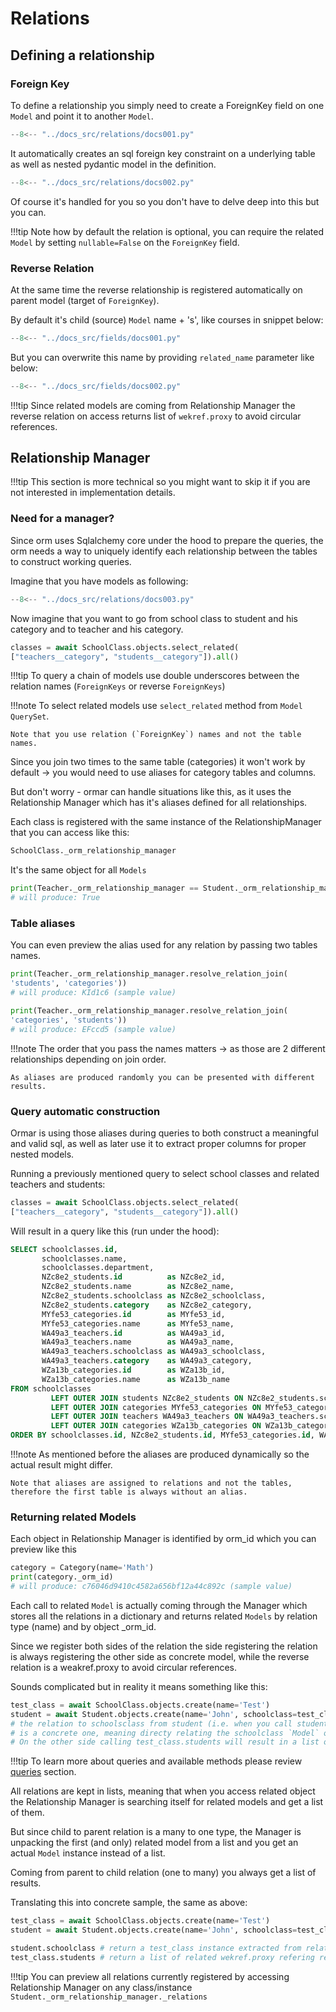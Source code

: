 # Relations

## Defining a relationship

### Foreign Key

To define a relationship you simply need to create a ForeignKey field on one `Model` and point it to another `Model`.

```Python hl_lines="24"
--8<-- "../docs_src/relations/docs001.py"
```

It automatically creates an sql foreign key constraint on a underlying table as well as nested pydantic model in the definition.


```Python hl_lines="29 33"
--8<-- "../docs_src/relations/docs002.py"
```

Of course it's handled for you so you don't have to delve deep into this but you can.

!!!tip
    Note how by default the relation is optional, you can require the related `Model` by setting `nullable=False` on the `ForeignKey` field.

### Reverse Relation

At the same time the reverse relationship is registered automatically on parent model (target of `ForeignKey`).

By default it's child (source) `Model` name + 's', like courses in snippet below: 

```Python hl_lines="25 31"
--8<-- "../docs_src/fields/docs001.py"
```

But you can overwrite this name by providing `related_name` parameter like below:

```Python hl_lines="25 30"
--8<-- "../docs_src/fields/docs002.py"
```

!!!tip
    Since related models are coming from Relationship Manager the reverse relation on access returns list of `wekref.proxy` to avoid circular references.

## Relationship Manager

!!!tip
    This section is more technical so you might want to skip it if you are not interested in implementation details.

### Need for a manager?

Since orm uses Sqlalchemy core under the hood to prepare the queries, 
the orm needs a way to uniquely identify each relationship between the tables to construct working queries.

Imagine that you have models as following:

```Python 
--8<-- "../docs_src/relations/docs003.py"
```

Now imagine that you want to go from school class to student and his category and to teacher and his category.

```Python
classes = await SchoolClass.objects.select_related(
["teachers__category", "students__category"]).all()
```

!!!tip
    To query a chain of models use double underscores between the relation names (`ForeignKeys` or reverse `ForeignKeys`)

!!!note
    To select related models use `select_related` method from `Model` `QuerySet`.
    
    Note that you use relation (`ForeignKey`) names and not the table names.

Since you join two times to the same table (categories) it won't work by default -> you would need to use aliases for category tables and columns.

But don't worry - ormar can handle situations like this, as it uses the Relationship Manager which has it's aliases defined for all relationships.

Each class is registered with the same instance of the RelationshipManager that you can access like this:

```python
SchoolClass._orm_relationship_manager
```

It's the same object for all `Models`

```python
print(Teacher._orm_relationship_manager == Student._orm_relationship_manager)
# will produce: True
```

### Table aliases

You can even preview the alias used for any relation by passing two tables names.

```python
print(Teacher._orm_relationship_manager.resolve_relation_join(
'students', 'categories'))
# will produce: KId1c6 (sample value)

print(Teacher._orm_relationship_manager.resolve_relation_join(
'categories', 'students'))
# will produce: EFccd5 (sample value)
```

!!!note
    The order that you pass the names matters -> as those are 2 different relationships depending on join order.
    
    As aliases are produced randomly you can be presented with different results.

### Query automatic construction

Ormar is using those aliases during queries to both construct a meaningful and valid sql, 
as well as later use it to extract proper columns for proper nested models.

Running a previously mentioned query to select school classes and related teachers and students: 

```Python
classes = await SchoolClass.objects.select_related(
["teachers__category", "students__category"]).all()
```

Will result in a query like this (run under the hood):

```sql
SELECT schoolclasses.id,
       schoolclasses.name,
       schoolclasses.department,
       NZc8e2_students.id          as NZc8e2_id,
       NZc8e2_students.name        as NZc8e2_name,
       NZc8e2_students.schoolclass as NZc8e2_schoolclass,
       NZc8e2_students.category    as NZc8e2_category,
       MYfe53_categories.id        as MYfe53_id,
       MYfe53_categories.name      as MYfe53_name,
       WA49a3_teachers.id          as WA49a3_id,
       WA49a3_teachers.name        as WA49a3_name,
       WA49a3_teachers.schoolclass as WA49a3_schoolclass,
       WA49a3_teachers.category    as WA49a3_category,
       WZa13b_categories.id        as WZa13b_id,
       WZa13b_categories.name      as WZa13b_name
FROM schoolclasses
         LEFT OUTER JOIN students NZc8e2_students ON NZc8e2_students.schoolclass = schoolclasses.id
         LEFT OUTER JOIN categories MYfe53_categories ON MYfe53_categories.id = NZc8e2_students.category
         LEFT OUTER JOIN teachers WA49a3_teachers ON WA49a3_teachers.schoolclass = schoolclasses.id
         LEFT OUTER JOIN categories WZa13b_categories ON WZa13b_categories.id = WA49a3_teachers.category
ORDER BY schoolclasses.id, NZc8e2_students.id, MYfe53_categories.id, WA49a3_teachers.id, WZa13b_categories.id
```

!!!note
    As mentioned before the aliases are produced dynamically so the actual result might differ.
    
    Note that aliases are assigned to relations and not the tables, therefore the first table is always without an alias.

### Returning related Models

Each object in Relationship Manager is identified by orm_id which you can preview like this

```python
category = Category(name='Math')
print(category._orm_id)
# will produce: c76046d9410c4582a656bf12a44c892c (sample value)
```

Each call to related `Model` is actually coming through the Manager which stores all
the relations in a dictionary and returns related `Models` by relation type (name) and by object _orm_id.

Since we register both sides of the relation the side registering the relation 
is always registering the other side as concrete model, 
while the reverse relation is a weakref.proxy to avoid circular references.

Sounds complicated but in reality it means something like this:

```python
test_class = await SchoolClass.objects.create(name='Test')
student = await Student.objects.create(name='John', schoolclass=test_class)
# the relation to schoolsclass from student (i.e. when you call student.schoolclass) 
# is a concrete one, meaning directy relating the schoolclass `Model` object
# On the other side calling test_class.students will result in a list of wekref.proxy objects
```

!!!tip
    To learn more about queries and available methods please review [queries][queries] section.

All relations are kept in lists, meaning that when you access related object the Relationship Manager is
searching itself for related models and get a list of them. 

But since child to parent relation is a many to one type,
the Manager is unpacking the first (and only) related model from a list and you get an actual `Model` instance instead of a list.

Coming from parent to child relation (one to many) you always get a list of results.

Translating this into concrete sample, the same as above:

```python
test_class = await SchoolClass.objects.create(name='Test')
student = await Student.objects.create(name='John', schoolclass=test_class)

student.schoolclass # return a test_class instance extracted from relationship list
test_class.students # return a list of related wekref.proxy refering related students `Models`

``` 

!!!tip
    You can preview all relations currently registered by accessing Relationship Manager on any class/instance `Student._orm_relationship_manager._relations`

[queries]: ./queries.md